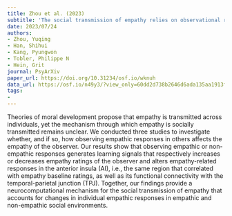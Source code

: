 ```yaml
---
title: Zhou et al. (2023)
subtitle: 'The social transmission of empathy relies on observational reinforcement learning'
date: 2023/07/24
authors:
- Zhou, Yuqing
- Han, Shihui
- Kang, Pyungwon
- Tobler, Philippe N
- Hein, Grit
journal: PsyArXiv
paper_url: https://doi.org/10.31234/osf.io/wknuh
data_url: https://osf.io/n49y3/?view_only=60dd2d738b2646d6ada135aa1913f7dd
tags:
- 
---
```


Theories of moral development propose that empathy is transmitted across individuals, yet the mechanism through which empathy is socially transmitted remains unclear. We conducted three studies to investigate whether, and if so, how observing empathic responses in others affects the empathy of the observer. Our results show that observing empathic or non-empathic responses generates learning signals that respectively increases or decreases empathy ratings of the observer and alters empathy-related responses in the anterior insula (AI), i.e., the same region that correlated with empathy baseline ratings, as well as its functional connectivity with the temporal-parietal junction (TPJ). Together, our findings provide a neurocomputational mechanism for the social transmission of empathy that accounts for changes in individual empathic responses in empathic and non-empathic social environments.
